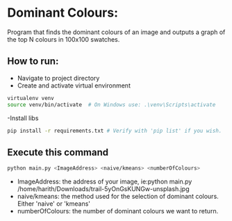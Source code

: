 # Dominant Colours:
Program that finds the dominant colours of an image and outputs a graph of the top N colours in 100x100 swatches.

## How to run:

- Navigate to project directory
- Create and activate virtual environment
```sh
virtualenv venv
source venv/bin/activate  # On Windows use: .\venv\Scripts\activate
```
-Install libs
```sh
pip install -r requirements.txt # Verify with 'pip list' if you wish.
```
## Execute this command
```sh
python main.py <ImageAddress> <naive/kmeans> <numberOfColours>
```
- ImageAddress: the address of your image, ie:python main.py /home/harith/Downloads/trail-5yOnGsKUNGw-unsplash.jpg 
- naive/kmeans: the method used for the selection of dominant colours. Either 'naive' or 'kmeans'
- numberOfColours: the number of dominant colours we want to return.

